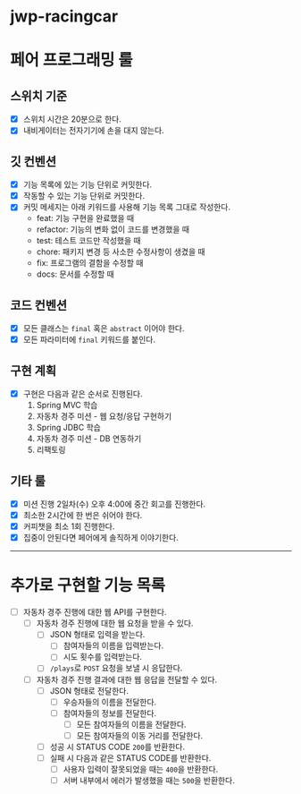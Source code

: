 # jwp-racingcar


# 페어 프로그래밍 룰

## 스위치 기준
- [x] 스위치 시간은 20분으로 한다.
- [x] 내비게이터는 전자기기에 손을 대지 않는다.

## 깃 컨벤션
- [x] 기능 목록에 있는 기능 단위로 커밋한다.
- [x] 작동할 수 있는 기능 단위로 커밋한다.
- [x] 커밋 메세지는 아래 키워드를 사용해 기능 목록 그대로 작성한다.
    - feat: 기능 구현을 완료했을 때 
    - refactor: 기능의 변화 없이 코드를 변경했을 때
    - test: 테스트 코드만 작성했을 때
    - chore: 패키지 변경 등 사소한 수정사항이 생겼을 때
    - fix: 프로그램의 결함을 수정할 때
    - docs: 문서를 수정할 때

## 코드 컨벤션
- [x] 모든 클래스는 `final` 혹은 `abstract` 이어야 한다.
- [x] 모든 파라미터에 `final` 키워드를 붙인다.

## 구현 계획
- [x] 구현은 다음과 같은 순서로 진행된다.
  1. Spring MVC 학습
  2. 자동차 경주 미션 - 웹 요청/응답 구현하기
  3. Spring JDBC 학습
  4. 자동차 경주 미션 - DB 연동하기
  5. 리팩토링

## 기타 룰
- [x] 미션 진행 2일차(수) 오후 4:00에 중간 회고를 진행한다.
- [x] 최소한 2시간에 한 번은 쉬어야 한다.
- [x] 커피챗을 최소 1회 진행한다.
- [x] 집중이 안된다면 페어에게 솔직하게 이야기한다.

---

# 추가로 구현할 기능 목록
- [ ] 자동차 경주 진행에 대한 웹 API를 구현한다.
  - [ ] 자동차 경주 진행에 대한 웹 요청을 받을 수 있다.
    - [ ] JSON 형태로 입력을 받는다.
      - [ ] 참여자들의 이름을 입력받는다.
      - [ ] 시도 횟수를 입력받는다.
    - [ ] `/plays`로 `POST` 요청을 보낼 시 응답한다.
  - [ ] 자동차 경주 진행 결과에 대한 웹 응답을 전달할 수 있다.
    - [ ] JSON 형태로 전달한다.
      - [ ] 우승자들의 이름을 전달한다.
      - [ ] 참여자들의 정보를 전달한다.
        - [ ] 모든 참여자들의 이름을 전달한다.
        - [ ] 모든 참여자들의 이동 거리를 전달한다.
    - [ ] 성공 시 STATUS CODE `200`를 반환한다.
    - [ ] 실패 시 다음과 같은 STATUS CODE를 반환한다.
      - [ ] 사용자 입력이 잘못되었을 때는 `400`을 반환한다.
      - [ ] 서버 내부에서 에러가 발생했을 때는 `500`을 반환한다.
